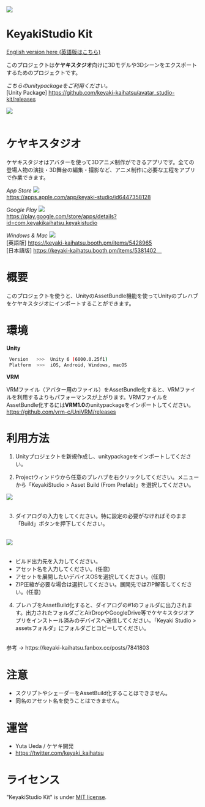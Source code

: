 <img src="https://avatar-studio.s3.ap-northeast-1.amazonaws.com/avatar_studio-kit/readme/title.png">
<br>

# KeyakiStudio Kit

[English version here (英語版はこちら)](locals/README_en.md)

このプロジェクトは**ケヤキスタジオ**向けに3Dモデルや3Dシーンをエクスポートするためのプロジェクトです。

*こちらのunitypackageをご利用ください。*
<br>
[Unity Package]
https://github.com/keyaki-kaihatsu/avatar_studio-kit/releases

<img src="https://skillicons.dev/icons?i=unity">
<br>
<br>

# ケヤキスタジオ

ケヤキスタジオはアバターを使って3Dアニメ制作ができるアプリです。全ての登場人物の演技・3D舞台の編集・撮影など、アニメ制作に必要な工程をアプリで作業できます。
<br>

*App Store*
<img src="https://skillicons.dev/icons?i=apple">
<br>
https://apps.apple.com/app/keyaki-studio/id6447358128

*Google Play*
<img src="https://skillicons.dev/icons?i=androidstudio">
<br>
https://play.google.com/store/apps/details?id=com.keyakikaihatsu.keyakistudio

*Windows & Mac*
<img src="https://skillicons.dev/icons?i=windows,apple">
<br>
[英語版]
https://keyaki-kaihatsu.booth.pm/items/5428965
<br>
[日本語版]
https://keyaki-kaihatsu.booth.pm/items/5381402　

# 概要

このプロジェクトを使うと、UnityのAssetBundle機能を使ってUnityのプレハブをケヤキスタジオにインポートすることができます。

# 環境

**Unity**
```bash
 Version   >>>  Unity 6 (6000.0.25f1)
 Platform  >>>  iOS, Android, Windows, macOS
```

**VRM**

VRMファイル（アバター用のファイル）をAssetBundle化すると、VRMファイルを利用するよりもパフォーマンスが上がります。VRMファイルをAssetBundle化するには**VRM1.0**のunitypackageをインポートしてください。
<br>
https://github.com/vrm-c/UniVRM/releases

# 利用方法

1. Unityプロジェクトを新規作成し、unitypackageをインポートしてください。

2. Projectウィンドウから任意のプレハブを右クリックしてください。メニューから「KeyakiStudio > Asset Build (From Prefab)」を選択してください。

<img src="https://avatar-studio.s3.ap-northeast-1.amazonaws.com/avatar_studio-kit/readme/feature-05.png">
<br>
<br>

3. ダイアログの入力をしてください。特に設定の必要がなければそのまま「Build」ボタンを押下してください。
<br>

<img src="https://avatar-studio.s3.ap-northeast-1.amazonaws.com/avatar_studio-kit/readme/feature-06.png">
<br>
<br>

* ビルド出力先を入力してください。
* アセット名を入力してください。(任意)
* アセットを展開したいデバイスOSを選択してください。(任意)
* ZIP圧縮が必要な場合は選択してください。展開先ではZIP解答してください。(任意)

4. プレハブをAssetBuild化すると、ダイアログの#1のフォルダに出力されます。出力されたフォルダごとAirDropやGoogleDrive等でケヤキスタジオアプリをインストール済みのデバイスへ送信してください。「Keyaki Studio > assetsフォルダ」にフォルダごとコピーしてください。
<br>
参考 → https://keyaki-kaihatsu.fanbox.cc/posts/7841803
<br>

# 注意

* スクリプトやシェーダーをAssetBuild化することはできません。
* 同名のアセット名を使うことはできません。

# 運営

* Yuta Ueda / ケヤキ開発
* https://twitter.com/keyaki_kaihatsu

# ライセンス

"KeyakiStudio Kit" is under [MIT license](https://en.wikipedia.org/wiki/MIT_License).